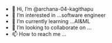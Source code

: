 - 👋 Hi, I’m @archana-04-kagithapu
- 👀 I’m interested in ...software engineer
- 🌱 I’m currently learning ...AI&ML
- 💞️ I’m looking to collaborate on ...
- 📫 How to reach me ...

<!---
archana-04-kagithapu/archana-04-kagithapu is a ✨ special ✨ repository because its `README.md` (this file) appears on your GitHub profile.
You can click the Preview link to take a look at your changes.
--->

